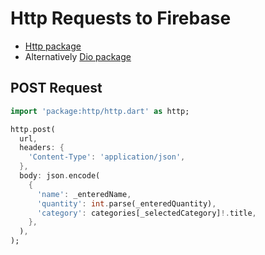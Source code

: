 # Http Requests to Firebase
- [Http package](https://pub.dev/packages/http/install)
- Alternatively [Dio package](https://pub.dev/packages/dio)

## POST Request
```dart
import 'package:http/http.dart' as http;

http.post(
  url,
  headers: {
    'Content-Type': 'application/json',
  },
  body: json.encode(
    {
      'name': _enteredName,
      'quantity': int.parse(_enteredQuantity),
      'category': categories[_selectedCategory]!.title,
    },
  ),
);
```
